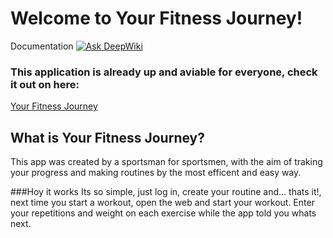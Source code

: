 # Welcome to Your Fitness Journey!
Documentation [![Ask DeepWiki](https://deepwiki.com/badge.svg)](https://deepwiki.com/Sergiocp21/YourFitnessJourney)

### This application is already up and aviable for everyone, check it out on here:
[Your Fitness Journey](https://yourfitnessjourney.fit)

## What is Your Fitness Journey?
This app was created by a sportsman for sportsmen, with the aim of traking your progress and making routines by the most efficent and easy way.

###Hoy it works
Its so simple, just log in, create your routine and... thats it!, next time you start a workout, open the web and start your workout. Enter your repetitions and weight on each exercise while the app told you whats next.
